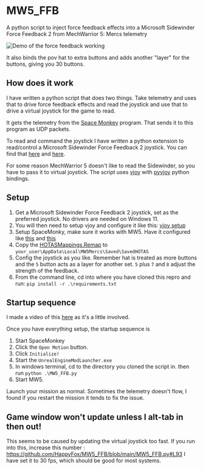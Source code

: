 # MW5_FFB
A python script to inject force feedback effects into a Microsoft Sidewinder Force Feedback 2 from MechWarrior 5: Mercs telemetry 

![Demo of the force feedback working](images/demo.gif)

It also binds the pov hat to extra buttons and adds another "layer" for the buttons, giving you 30 buttons. 

## How does it work 
I have written a python script that does two things. Take telemetry and uses that to drive force 
feedback effects and read the joystick and use that to drive a virtual joystick for the game to read.

It gets the telemetry from the [Space Monkey](https://github.com/PHARTGAMES/SpaceMonkey) program. 
That sends it to this program as UDP packets.

To read and command the joystick I have written a python extension to read/control a 
Microsoft Sidewinder Force Feedback 2 joystick. You can find that [here](https://github.com/HappyFox/SidewinderFFB2) 
and [here](https://pypi.org/project/SidewinderFFB2/).

For some reason MechWarrior 5 doesn't like to read the Sidewinder, so you have to pass it to virtual joystick. 
The script uses [vjoy](https://github.com/njz3/vJoy/) with [pyvjoy](https://github.com/tidzo/pyvjoy) python bindings.

## Setup



1. Get a Microsoft Sidewinder Force Feedback 2 joystick, set as the preferred joystick. No drivers are needed on Windows 11.
2. You will then need to setup vjoy and configure it like this:
[vjoy setup](images/vjoy-config.png)
3. Setup SpaceMonky, make sure it works with MW5. Have it configured like [this](images/SpaceMonkey-main.png) and [this](images/SpaceMonkey_config.png)
4. Copy the [HOTASMappings.Remap](HOTASMappings.Remap) to `your_user\AppData\Local\MW5Mercs\Saved\SavedHOTAS`
5. Config the joystick as you like. Remember hat is treated as more buttons and the `5` button acts as a layer for another set. `5` plus `7` and `8` adjust the strength of the feedback.
6. From the command line, cd into where you have cloned this repro and run: `pip install -r .\requirements.txt` 

## Startup sequence

I made a video of this [here](https://youtu.be/Uh_Zm3an7PE) as it's a little involved.

Once you have everything setup, the startup sequence is
1. Start SpaceMonkey
2. Click the `Open Motion` button.
3. Click `Initialize!`
4. Start the `UnrealEngineModLauncher.exe`
5. In windows terminal, cd to the directory you cloned the script in. then run `python .\MW5_FFB.py`
6. Start MW5.

Launch your mission as normal. Sometimes the telemetry doesn't flow, I found if you restart the mission it tends to fix the issue.


## Game window won't update unless I alt-tab in then out!

This seems to be caused by updating the virtual joystick too fast. If you run into this, increase this number : https://github.com/HappyFox/MW5_FFB/blob/main/MW5_FFB.py#L93
I have set it to 30 fps, which should be good for most systems.

